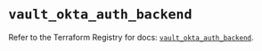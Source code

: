 # `vault_okta_auth_backend`

Refer to the Terraform Registry for docs: [`vault_okta_auth_backend`](https://registry.terraform.io/providers/hashicorp/vault/5.0.0/docs/resources/okta_auth_backend).
